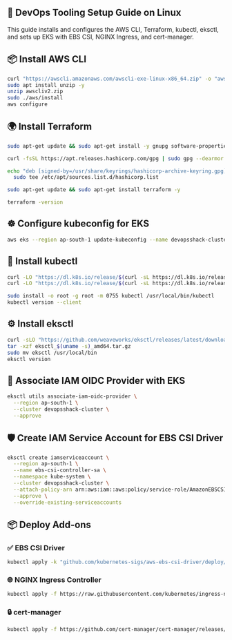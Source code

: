 
## 🔧 DevOps Tooling Setup Guide on Linux 

This guide installs and configures the AWS CLI, Terraform, kubectl, eksctl, and sets up EKS with EBS CSI, NGINX Ingress, and cert-manager.


## 📦 Install AWS CLI

```bash
curl "https://awscli.amazonaws.com/awscli-exe-linux-x86_64.zip" -o "awscliv2.zip"
sudo apt install unzip -y
unzip awscliv2.zip
sudo ./aws/install
aws configure
```

## 🌍 Install Terraform

```bash
sudo apt-get update && sudo apt-get install -y gnupg software-properties-common curl

curl -fsSL https://apt.releases.hashicorp.com/gpg | sudo gpg --dearmor -o /usr/share/keyrings/hashicorp-archive-keyring.gpg

echo "deb [signed-by=/usr/share/keyrings/hashicorp-archive-keyring.gpg] https://apt.releases.hashicorp.com $(lsb_release -cs) main" | \
  sudo tee /etc/apt/sources.list.d/hashicorp.list

sudo apt-get update && sudo apt-get install terraform -y

terraform -version
```


## ☸️ Configure kubeconfig for EKS

```bash
aws eks --region ap-south-1 update-kubeconfig --name devopsshack-cluster
```


## 🧰 Install kubectl

```bash
curl -LO "https://dl.k8s.io/release/$(curl -sL https://dl.k8s.io/release/stable.txt)/bin/linux/amd64/kubectl"
curl -LO "https://dl.k8s.io/release/$(curl -sL https://dl.k8s.io/release/stable.txt)/bin/linux/amd64/kubectl.sha256"

sudo install -o root -g root -m 0755 kubectl /usr/local/bin/kubectl
kubectl version --client
```


## ⚙️ Install eksctl

```bash
curl -sLO "https://github.com/weaveworks/eksctl/releases/latest/download/eksctl_$(uname -s)_amd64.tar.gz"
tar -xzf eksctl_$(uname -s)_amd64.tar.gz
sudo mv eksctl /usr/local/bin
eksctl version
```


## 🔐 Associate IAM OIDC Provider with EKS

```bash
eksctl utils associate-iam-oidc-provider \
  --region ap-south-1 \
  --cluster devopsshack-cluster \
  --approve
```

## 🛡️ Create IAM Service Account for EBS CSI Driver

```bash
eksctl create iamserviceaccount \
  --region ap-south-1 \
  --name ebs-csi-controller-sa \
  --namespace kube-system \
  --cluster devopsshack-cluster \
  --attach-policy-arn arn:aws:iam::aws:policy/service-role/AmazonEBSCSIDriverPolicy \
  --approve \
  --override-existing-serviceaccounts
```

## 📦 Deploy Add-ons

### ✅ EBS CSI Driver

```bash
kubectl apply -k "github.com/kubernetes-sigs/aws-ebs-csi-driver/deploy/kubernetes/overlays/stable/ecr/?ref=release-1.11"
```

### 🌐 NGINX Ingress Controller

```bash
kubectl apply -f https://raw.githubusercontent.com/kubernetes/ingress-nginx/main/deploy/static/provider/cloud/deploy.yaml
```

### 🔒 cert-manager

```bash
kubectl apply -f https://github.com/cert-manager/cert-manager/releases/download/v1.12.0/cert-manager.yaml
```

